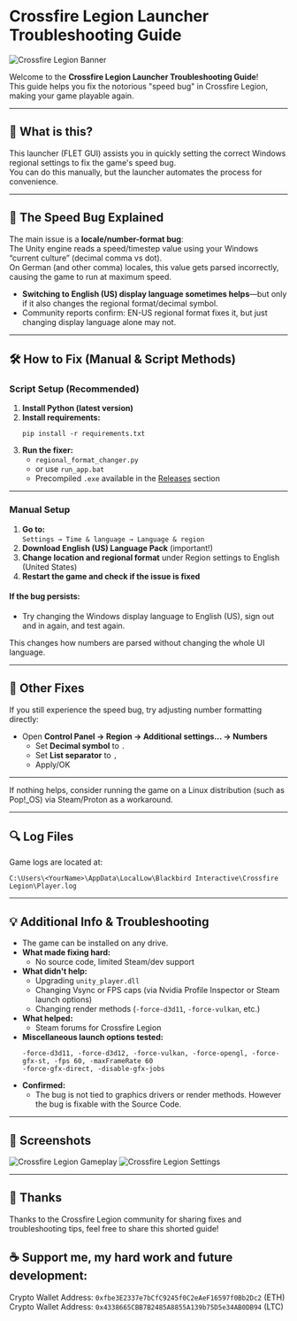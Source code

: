 # Crossfire Legion Launcher Troubleshooting Guide

![Crossfire Legion Banner](https://cdn.cloudflare.steamstatic.com/steam/apps/1072190/header.jpg)

Welcome to the **Crossfire Legion Launcher Troubleshooting Guide**!  
This guide helps you fix the notorious "speed bug" in Crossfire Legion, making your game playable again.

---

## 🚩 What is this?

This launcher (FLET GUI) assists you in quickly setting the correct Windows regional settings to fix the game's speed bug.  
You can do this manually, but the launcher automates the process for convenience.

---

## 🐞 The Speed Bug Explained

The main issue is a **locale/number-format bug**:  
The Unity engine reads a speed/timestep value using your Windows “current culture” (decimal comma vs dot).  
On German (and other comma) locales, this value gets parsed incorrectly, causing the game to run at maximum speed.

- **Switching to English (US) display language sometimes helps**—but only if it also changes the regional format/decimal symbol.
- Community reports confirm: EN-US regional format fixes it, but just changing display language alone may not.

---

## 🛠️ How to Fix (Manual & Script Methods)

### Script Setup (Recommended)

1. **Install Python (latest version)**
2. **Install requirements:**  
   ```
   pip install -r requirements.txt
   ```
3. **Run the fixer:**  
   - `regional_format_changer.py`  
   - or use `run_app.bat`
   - Precompiled `.exe` available in the [Releases](./Release) section

---

### Manual Setup

1. **Go to:**  
   `Settings → Time & language → Language & region`
2. **Download English (US) Language Pack** (important!)
3. **Change location and regional format** under Region settings to English (United States)
4. **Restart the game and check if the issue is fixed**

#### If the bug persists:

- Try changing the Windows display language to English (US), sign out and in again, and test again.

This changes how numbers are parsed without changing the whole UI language.

---

## 🧩 Other Fixes

If you still experience the speed bug, try adjusting number formatting directly:

- Open **Control Panel → Region → Additional settings… → Numbers**
  - Set **Decimal symbol** to `.`
  - Set **List separator** to `,`
  - Apply/OK

---

If nothing helps, consider running the game on a Linux distribution (such as Pop!_OS) via Steam/Proton as a workaround.

---

## 🔍 Log Files

Game logs are located at:  
```
C:\Users\<YourName>\AppData\LocalLow\Blackbird Interactive\Crossfire Legion\Player.log
```

---

## 💡 Additional Info & Troubleshooting

- The game can be installed on any drive.
- **What made fixing hard:**  
  - No source code, limited Steam/dev support
- **What didn't help:**  
  - Upgrading `unity_player.dll`
  - Changing Vsync or FPS caps (via Nvidia Profile Inspector or Steam launch options)
  - Changing render methods (`-force-d3d11`, `-force-vulkan`, etc.)
- **What helped:**  
  - Steam forums for Crossfire Legion
- **Miscellaneous launch options tested:**  
  ```
  -force-d3d11, -force-d3d12, -force-vulkan, -force-opengl, -force-gfx-st, -fps 60, -maxFrameRate 60
  -force-gfx-direct, -disable-gfx-jobs
  ```
- **Confirmed:**  
  - The bug is not tied to graphics drivers or render methods. However the bug is fixable with the Source Code.

---

## 📸 Screenshots

![Crossfire Legion Gameplay](https://shared.fastly.steamstatic.com/store_item_assets/steam/apps/1072190/ss_b35e0a8f6dfed3b79e2eb80db6668b8fbfa19698.1920x1080.jpg?t=1755775635)
![Crossfire Legion Settings](https://shared.fastly.steamstatic.com/store_item_assets/steam/apps/1072190/ss_6062dfc1c6520c7684cfe43bfd5fa981326c9ebd.1920x1080.jpg?t=1755775635)

---

## 🙏 Thanks

Thanks to the Crossfire Legion community for sharing fixes and troubleshooting tips, feel free to share this shorted guide!

## ☕ Support me, my hard work and future development:
Crypto Wallet Address: `0xfbe3E2337e7bCfC9245f0C2eAeF16597f0Bb2Dc2` (ETH)  
Crypto Wallet Address: `0x4338665CBB7B2485A8855A139b75D5e34AB0DB94` (LTC)
